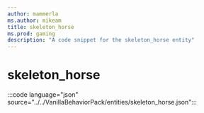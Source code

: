 ```yaml
---
author: mammerla
ms.author: mikeam
title: skeleton_horse
ms.prod: gaming
description: "A code snippet for the skeleton_horse entity"
---
```


# skeleton_horse

:::code language="json" source="../../VanillaBehaviorPack/entities/skeleton_horse.json":::